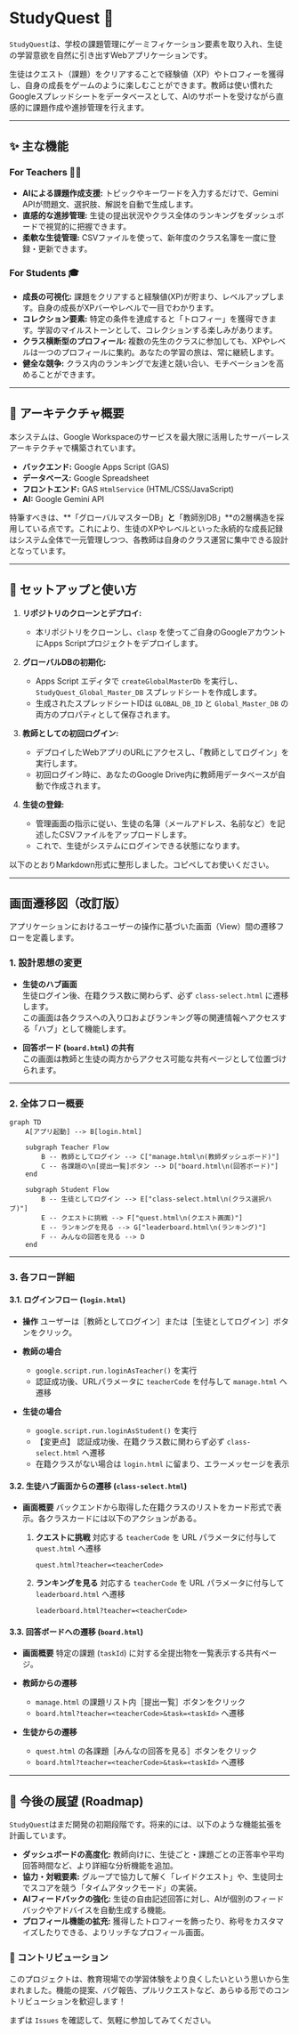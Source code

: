 # StudyQuest 🚀

`StudyQuest`は、学校の課題管理にゲーミフィケーション要素を取り入れ、生徒の学習意欲を自然に引き出すWebアプリケーションです。

生徒はクエスト（課題）をクリアすることで経験値（XP）やトロフィーを獲得し、自身の成長をゲームのように楽しむことができます。教師は使い慣れたGoogleスプレッドシートをデータベースとして、AIのサポートを受けながら直感的に課題作成や進捗管理を行えます。

---

## ✨ 主な機能

### For Teachers 👨‍🏫
* **AIによる課題作成支援:** トピックやキーワードを入力するだけで、Gemini APIが問題文、選択肢、解説を自動で生成します。
* **直感的な進捗管理:** 生徒の提出状況やクラス全体のランキングをダッシュボードで視覚的に把握できます。
* **柔軟な生徒管理:** CSVファイルを使って、新年度のクラス名簿を一度に登録・更新できます。

### For Students 🎓
* **成長の可視化:** 課題をクリアすると経験値(XP)が貯まり、レベルアップします。自身の成長がXPバーやレベルで一目でわかります。
* **コレクション要素:** 特定の条件を達成すると「トロフィー」を獲得できます。学習のマイルストーンとして、コレクションする楽しみがあります。
* **クラス横断型のプロフィール:** 複数の先生のクラスに参加しても、XPやレベルは一つのプロフィールに集約。あなたの学習の旅は、常に継続します。
* **健全な競争:** クラス内のランキングで友達と競い合い、モチベーションを高めることができます。

---

## 🔧 アーキテクチャ概要

本システムは、Google Workspaceのサービスを最大限に活用したサーバーレスアーキテクチャで構築されています。

* **バックエンド:** Google Apps Script (GAS)
* **データベース:** Google Spreadsheet
* **フロントエンド:** GAS `HtmlService` (HTML/CSS/JavaScript)
* **AI:** Google Gemini API

特筆すべきは、**「グローバルマスターDB」**と**「教師別DB」**の2層構造を採用している点です。これにより、生徒のXPやレベルといった永続的な成長記録はシステム全体で一元管理しつつ、各教師は自身のクラス運営に集中できる設計となっています。

---

## 🚀 セットアップと使い方

1.  **リポジトリのクローンとデプロイ:**
    * 本リポジトリをクローンし、`clasp` を使ってご自身のGoogleアカウントにApps Scriptプロジェクトをデプロイします。

2.  **グローバルDBの初期化:**
    * Apps Script エディタで `createGlobalMasterDb` を実行し、`StudyQuest_Global_Master_DB` スプレッドシートを作成します。
    * 生成されたスプレッドシートIDは `GLOBAL_DB_ID` と `Global_Master_DB` の両方のプロパティとして保存されます。

3.  **教師としての初回ログイン:**
    * デプロイしたWebアプリのURLにアクセスし、「教師としてログイン」を実行します。
    * 初回ログイン時に、あなたのGoogle Drive内に教師用データベースが自動で作成されます。

4.  **生徒の登録:**
    * 管理画面の指示に従い、生徒の名簿（メールアドレス、名前など）を記述したCSVファイルをアップロードします。
    * これで、生徒がシステムにログインできる状態になります。

以下のとおりMarkdown形式に整形しました。コピペしてお使いください。

---

##  画面遷移図（改訂版）

アプリケーションにおけるユーザーの操作に基づいた画面（View）間の遷移フローを定義します。

### 1. 設計思想の変更

- **生徒のハブ画面**  
  生徒ログイン後、在籍クラス数に関わらず、必ず `class-select.html` に遷移します。  
  この画面は各クラスへの入り口およびランキング等の関連情報へアクセスする「ハブ」として機能します。

- **回答ボード (`board.html`) の共有**  
  この画面は教師と生徒の両方からアクセス可能な共有ページとして位置づけられます。

---

### 2. 全体フロー概要

```mermaid
graph TD
    A[アプリ起動] --> B[login.html]

    subgraph Teacher Flow
        B -- 教師としてログイン --> C["manage.html\n(教師ダッシュボード)"]
        C -- 各課題の\n[提出一覧]ボタン --> D["board.html\n(回答ボード)"]
    end

    subgraph Student Flow
        B -- 生徒としてログイン --> E["class-select.html\n(クラス選択ハブ)"]
        E -- クエストに挑戦 --> F["quest.html\n(クエスト画面)"]
        E -- ランキングを見る --> G["leaderboard.html\n(ランキング)"]
        F -- みんなの回答を見る --> D
    end
````

---

### 3. 各フロー詳細

#### 3.1. ログインフロー (`login.html`)

* **操作**
  ユーザーは［教師としてログイン］または［生徒としてログイン］ボタンをクリック。

* **教師の場合**

  * `google.script.run.loginAsTeacher()` を実行
  * 認証成功後、URLパラメータに `teacherCode` を付与して `manage.html` へ遷移

* **生徒の場合**

  * `google.script.run.loginAsStudent()` を実行
  * 【変更点】 認証成功後、在籍クラス数に関わらず必ず `class-select.html` へ遷移
  * 在籍クラスがない場合は `login.html` に留まり、エラーメッセージを表示

#### 3.2. 生徒ハブ画面からの遷移 (`class-select.html`)

* **画面概要**
  バックエンドから取得した在籍クラスのリストをカード形式で表示。各クラスカードには以下のアクションがある。

  1. **クエストに挑戦**
     対応する `teacherCode` を URL パラメータに付与して `quest.html` へ遷移

     ```text
     quest.html?teacher=<teacherCode>
     ```

  2. **ランキングを見る**
     対応する `teacherCode` を URL パラメータに付与して `leaderboard.html` へ遷移

     ```text
     leaderboard.html?teacher=<teacherCode>
     ```

#### 3.3. 回答ボードへの遷移 (`board.html`)

* **画面概要**
  特定の課題 (`taskId`) に対する全提出物を一覧表示する共有ページ。

* **教師からの遷移**

  * `manage.html` の課題リスト内［提出一覧］ボタンをクリック
  * `board.html?teacher=<teacherCode>&task=<taskId>` へ遷移

* **生徒からの遷移**

  * `quest.html` の各課題［みんなの回答を見る］ボタンをクリック
  * `board.html?teacher=<teacherCode>&task=<taskId>` へ遷移

---

## 🚧 今後の展望 (Roadmap)

`StudyQuest`はまだ開発の初期段階です。将来的には、以下のような機能拡張を計画しています。

* **ダッシュボードの高度化:** 教師向けに、生徒ごと・課題ごとの正答率や平均回答時間など、より詳細な分析機能を追加。
* **協力・対戦要素:** グループで協力して解く「レイドクエスト」や、生徒同士でスコアを競う「タイムアタックモード」の実装。
* **AIフィードバックの強化:** 生徒の自由記述回答に対し、AIが個別のフィードバックやアドバイスを自動生成する機能。
* **プロフィール機能の拡充:** 獲得したトロフィーを飾ったり、称号をカスタマイズしたりできる、よりリッチなプロフィール画面。

### 🤝 コントリビューション

このプロジェクトは、教育現場での学習体験をより良くしたいという思いから生まれました。機能の提案、バグ報告、プルリクエストなど、あらゆる形でのコントリビューションを歓迎します！

まずは `Issues` を確認して、気軽に参加してみてください。
